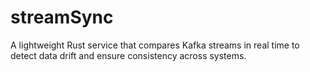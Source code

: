 # streamSync
A lightweight Rust service that compares Kafka streams in real time to detect data drift and ensure consistency across systems.
